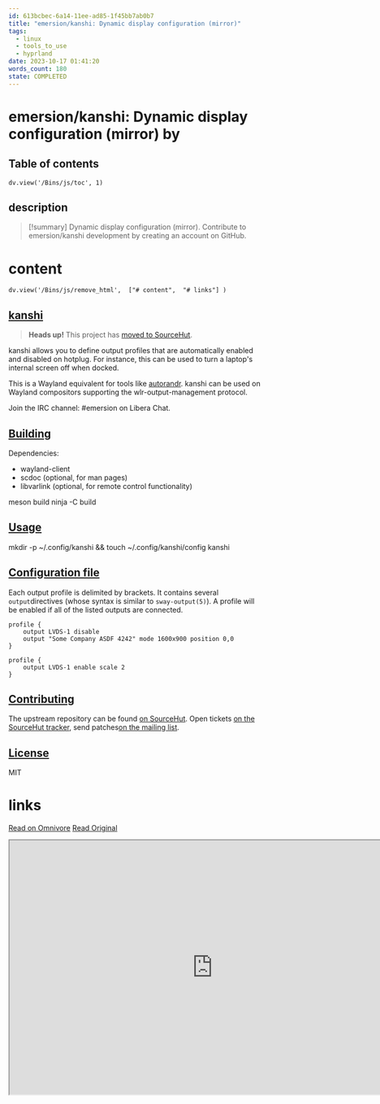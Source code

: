 ```yaml
---
id: 613bcbec-6a14-11ee-ad85-1f45bb7ab0b7
title: "emersion/kanshi: Dynamic display configuration (mirror)"
tags:
  - linux
  - tools_to_use
  - hyprland
date: 2023-10-17 01:41:20
words_count: 180
state: COMPLETED
---
```


# emersion/kanshi: Dynamic display configuration (mirror) by 
## Table of contents
```dataviewjs 
dv.view('/Bins/js/toc', 1) 
```


## description
>[!summary] 
> Dynamic display configuration (mirror). Contribute to emersion/kanshi development by creating an account on GitHub.


# content
```dataviewjs 
dv.view('/Bins/js/remove_html',  ["# content",  "# links"] ) 
```
## [](#kanshi)[kanshi](https://wayland.emersion.fr/kanshi/)

> **Heads up!** This project has [moved to SourceHut](https://sr.ht/~emersion/kanshi/).

kanshi allows you to define output profiles that are automatically enabled and disabled on hotplug. For instance, this can be used to turn a laptop's internal screen off when docked.

This is a Wayland equivalent for tools like [autorandr](https://github.com/phillipberndt/autorandr). kanshi can be used on Wayland compositors supporting the wlr-output-management protocol.

Join the IRC channel: #emersion on Libera Chat.

## [Building](#building)

Dependencies:

* wayland-client
* scdoc (optional, for man pages)
* libvarlink (optional, for remote control functionality)

meson build
ninja -C build

## [Usage](#usage)

mkdir -p ~/.config/kanshi && touch ~/.config/kanshi/config
kanshi

## [Configuration file](#configuration-file)

Each output profile is delimited by brackets. It contains several `output`directives (whose syntax is similar to `sway-output(5)`). A profile will be enabled if all of the listed outputs are connected.

```routeros
profile {
	output LVDS-1 disable
	output "Some Company ASDF 4242" mode 1600x900 position 0,0
}

profile {
	output LVDS-1 enable scale 2
}

```

## [Contributing](#contributing)

The upstream repository can be found [on SourceHut](https://git.sr.ht/~emersion/kanshi). Open tickets [on the SourceHut tracker](https://todo.sr.ht/~emersion/kanshi), send patches[on the mailing list](https://lists.sr.ht/~emersion/public-inbox).

## [License](#license)

MIT



# links
[Read on Omnivore](https://omnivore.app/me/emersion-kanshi-dynamic-display-configuration-mirror-18b3aa6a10f)
[Read Original](https://github.com/emersion/kanshi)

<iframe src="https://github.com/emersion/kanshi"  width="800" height="500"></iframe>
